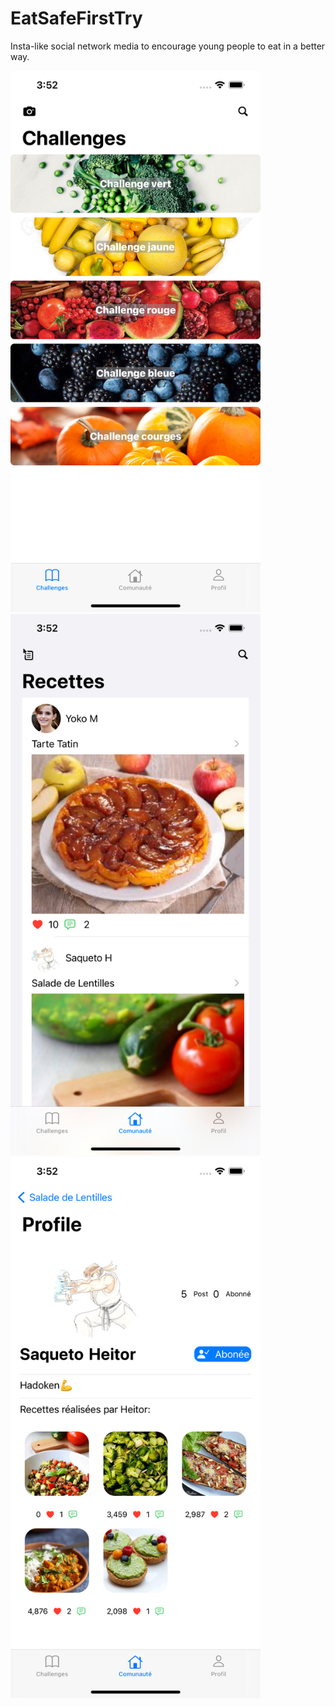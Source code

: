 # EatSafeFirstTry
Insta-like social network media to encourage young people to eat in a better way.

<img src = "/EatSafeFirstTry/simulator1.png" width="400">

<img src = "/EatSafeFirstTry/simulator2.png" width="400">

<img src = "/EatSafeFirstTry/simulator3.png" width="400">
